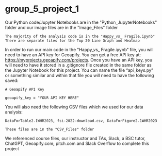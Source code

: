 # group_5_project_1

Our Python code/Jupyter Notebooks are in the "Python_JupyterNotebooks" folder and our image files are in the "Image_Files" folder

    The majority of the analysis code is in the "Happy_vs_ Fragile.ipynb"
    There are separate files for the Top 20 Line Graph and Heatmap

In order to run our main code in the "Happy_vs_ Fragile.ipynb" file, you will need to have an API key for Geoapify. You can get a free API key at: https://myprojects.geoapify.com/projects. Once you have an API key, you will need to have it stored in a .gitignore file created in the same folder as the Jupyter Notebook for this project. You can name the file “api_keys.py” or something similar and within that file you will need to have the following saved:

    # Geoapify API Key

    geoapify_key = "YOUR API KEY HERE"

You will also need the following CSV files which we used for our data analysis:

    DataForTable2.1WHR2023, fsi-2022-download.csv, DataForFigure2.1WHR2023

    These files are in the "CSV_Files" folder

We referenced course files, our instructor and TAs, Slack, a BSC tutor, ChatGPT, Geoapify.com, pitch.com and Slack Overflow to complete this project
